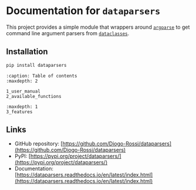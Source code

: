 # Documentation for `dataparsers`

This project provides a simple module that wrappers around
[`argparse`](https://docs.python.org/3/library/argparse.html#module-argparse) to
get command line argument parsers from
[`dataclasses`](https://docs.python.org/3/library/dataclasses.html#module-dataclasses).

## Installation

```bash
pip install dataparsers
```

```{toctree}
:caption: Table of contents
:maxdepth: 2

1_user_manual
2_available_functions
```

```{toctree}
:maxdepth: 1
3_features
```

## Links

- GitHub repository:
  [https://github.com/Diogo-Rossi/dataparsers](https://github.com/Diogo-Rossi/dataparsers)
- PyPI:
  [https://pypi.org/project/dataparsers/](https://pypi.org/project/dataparsers/)
- Documentation:
  [https://dataparsers.readthedocs.io/en/latest/index.html](https://dataparsers.readthedocs.io/en/latest/index.html)
